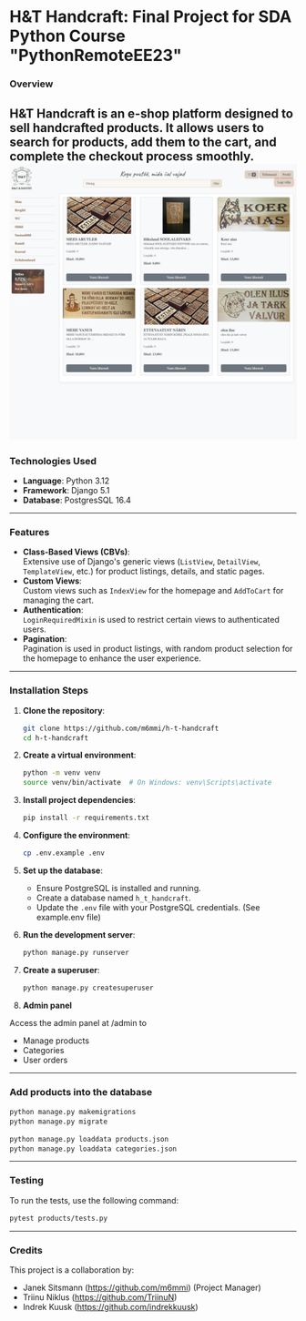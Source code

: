 # H&T Handcraft: Final Project for SDA Python Course "PythonRemoteEE23"

### Overview  
H&T Handcraft is an e-shop platform designed to sell handcrafted products. It allows users to search for products, add them to the cart, and complete the checkout process smoothly.
![demo.png](demo.png)
---

### Technologies Used
- **Language**: Python 3.12
- **Framework**: Django 5.1
- **Database**: PostgresSQL 16.4  

---

### Features  

- **Class-Based Views (CBVs)**:  
  Extensive use of Django's generic views (`ListView`, `DetailView`, `TemplateView`, etc.) for product listings, details, and static pages.  
- **Custom Views**:  
  Custom views such as `IndexView` for the homepage and `AddToCart` for managing the cart.  
- **Authentication**:  
  `LoginRequiredMixin` is used to restrict certain views to authenticated users.  
- **Pagination**:  
  Pagination is used in product listings, with random product selection for the homepage to enhance the user experience.

---

### Installation Steps  

1. **Clone the repository**:  
    ```bash  
    git clone https://github.com/m6mmi/h-t-handcraft  
    cd h-t-handcraft  
    ```  

2. **Create a virtual environment**:  
    ```bash  
    python -m venv venv  
    source venv/bin/activate  # On Windows: venv\Scripts\activate  
    ```  

3. **Install project dependencies**:  
    ```bash  
    pip install -r requirements.txt  
    ```  

4. **Configure the environment**:  
    ```bash  
    cp .env.example .env  
    ```  

5. **Set up the database**:  
    - Ensure PostgreSQL is installed and running.  
    - Create a database named `h_t_handcraft`.  
    - Update the `.env` file with your PostgreSQL credentials. (See example.env file)

6. **Run the development server**:  
    ```bash  
    python manage.py runserver  
    ```
   
7. **Create a superuser**:

    ```bash
    python manage.py createsuperuser
    ```

8. **Admin panel**

Access the admin panel at /admin to 
- Manage products
- Categories 
- User orders

---
### Add products into the database

```bash
python manage.py makemigrations
python manage.py migrate
```

```bash
python manage.py loaddata products.json
python manage.py loaddata categories.json
```


---


### Testing  

To run the tests, use the following command:

```bash  
pytest products/tests.py  

```

---


### Credits
This project is a collaboration by:

- Janek Sitsmann (https://github.com/m6mmi) (Project Manager)
- Triinu Niklus (https://github.com/TriinuN)
- Indrek Kuusk (https://github.com/indrekkuusk)